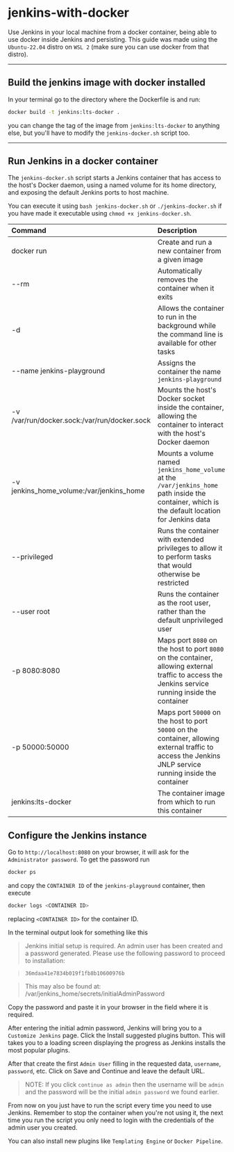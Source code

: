 # jenkins-with-docker

Use Jenkins in your local machine from a docker container, being able to use docker inside Jenkins and persisting. This guide was made using the `Ubuntu-22.04` distro on `WSL 2` (make sure you can use docker from that distro).

---

## Build the jenkins image with docker installed

In your terminal go to the directory where the Dockerfile is and run:

```bash
docker build -t jenkins:lts-docker .
```

you can change the tag of the image from `jenkins:lts-docker` to anything else, but you'll have to modify the `jenkins-docker.sh` script too.

---

## Run Jenkins in a docker container

The `jenkins-docker.sh` script starts a Jenkins container that has access to the host's Docker daemon, using a named volume for its home directory, and exposing the default Jenkins ports to host machine.

You can execute it using `bash jenkins-docker.sh` or `./jenkins-docker.sh` if you have made it executable using `chmod +x jenkins-docker.sh`.

| Command                                       | Description                                                                                                                                               |
| :-------------------------------------------- | :-------------------------------------------------------------------------------------------------------------------------------------------------------  |
| docker run                                    | Create and run a new container from a given image                                                                                                         |
| --rm                                          | Automatically removes the container when it exits                                                                                                         |
| -d                                            | Allows the container to run in the background while the command line is available for other tasks                                                         |
| --name jenkins-playground                     | Assigns the container the name `jenkins-playground`                                                                                                       |
| -v /var/run/docker.sock:/var/run/docker.sock  | Mounts the host's Docker socket inside the container, allowing the container to interact with the host's Docker daemon                                    |
| -v jenkins_home_volume:/var/jenkins_home      | Mounts a volume named `jenkins_home_volume` at the `/var/jenkins_home` path inside the container, which is the default location for Jenkins data          |
| --privileged                                  | Runs the container with extended privileges to allow it to perform tasks that would otherwise be restricted                                               |
| --user root                                   | Runs the container as the root user, rather than the default unprivileged user                                                                            |
| -p 8080:8080                                  | Maps port `8080` on the host to port `8080` on the container, allowing external traffic to access the Jenkins service running inside the container        |
| -p 50000:50000                                | Maps port `50000` on the host to port `50000` on the container, allowing external traffic to access the Jenkins JNLP service running inside the container |
| jenkins:lts-docker                            | The container image from which to run this container                                                                                                      |

## Configure the Jenkins instance

Go to `http://localhost:8080` on your browser, it will ask for the `Administrator password`. To get the password run

```bash
docker ps
```

and copy the `CONTAINER ID` of the `jenkins-playground` container, then execute

```bash
docker logs <CONTAINER ID>
```
replacing `<CONTAINER ID>` for the container ID.

In the terminal output look for something like this

> Jenkins initial setup is required. An admin user has been created and a password generated.
Please use the following password to proceed to installation:

> `36mdaa41e7834b019f1fb8b10600976b`

> This may also be found at: /var/jenkins_home/secrets/initialAdminPassword

Copy the password and paste it in your browser in the field where it is required.

After entering the initial admin password, Jenkins will bring you to a `Customize Jenkins` page. Click the Install suggested plugins button. This will takes you to a loading screen displaying the progress as Jenkins installs the most popular plugins.

After that create the first `Admin User` filling in the requested data, `username`, `password`, etc. Click on Save and Continue and leave the default URL.

> NOTE: If you click `continue as admin` then the username will be `admin` and the password will be the initial `admin password` we found earlier.

From now on you just have to run the script every time you need to use Jenkins. Remember to stop the container when you're not using it, the next time you run the script you only need to login with the credentials of the admin user you created.

You can also install new plugins like `Templating Engine` or `Docker Pipeline`.
